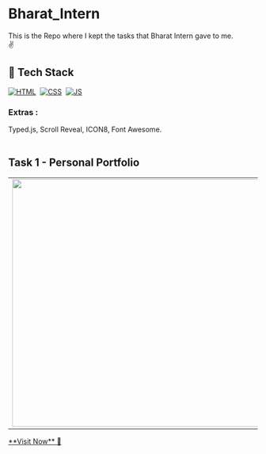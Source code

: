 # Bharat_Intern
This is the Repo where I kept the tasks that Bharat Intern gave to me. <br>
✌️

## 📌 Tech Stack
[![HTML](https://img.shields.io/badge/html5%20-%23E34F26.svg?&style=for-the-badge&logo=html5&logoColor=white)](https://github.com/VivekSaha05/Personal-Portfolio/search?l=html)&nbsp;
[![CSS](https://img.shields.io/badge/css3%20-%231572B6.svg?&style=for-the-badge&logo=css3&logoColor=white)](https://github.com/VivekSaha05/Personal-Portfolio/search?l=css)&nbsp;
[![JS](https://img.shields.io/badge/javascript%20-%23323330.svg?&style=for-the-badge&logo=javascript&logoColor=%23F7DF1E)](https://github.com/VivekSaha05/Personal-Portfolio/search?l=javascript)

### Extras : 
Typed.js, Scroll Reveal, ICON8, Font Awesome.
<br><br>

## Task 1 - Personal Portfolio
<table>
 <tr>
  <td><img src = "https://github.com/VivekSaha05/Bharat_Intern/assets/108818360/55bed5c7-227f-4762-b589-47a8889bc187" width="500"></td>
  <td><img src = "https://github.com/VivekSaha05/Bharat_Intern/assets/108818360/3abd4ad1-2495-4956-8833-51cf91cdb5ac" width="500"></td>
 </tr>
</table>
<a href="https://viveksaha05.vercel.app/" target="_blank">**Visit Now** 🚀</a>


